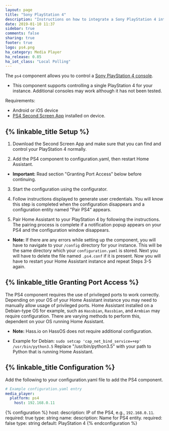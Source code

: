 ```yaml
---
layout: page
title: "Sony PlayStation 4"
description: "Instructions on how to integrate a Sony PlayStation 4 into Home Assistant."
date: 2019-01-10 11:37
sidebar: true
comments: false
sharing: true
footer: true
logo: ps4.png
ha_category: Media Player
ha_release: 0.85
ha_iot_class: "Local Polling"
---
```


The `ps4` component allows you to control a
[Sony PlayStation 4 console](httpswww.playstation.com/en-us/explore/ps4/).

- This component supports controlling a single PlayStation 4 for your instance. Additional consoles may work although it has not been tested.

Requirements:
- Android or iOS device
- [PS4 Second Screen App](https://play.google.com/store/apps/details?id=com.playstation.mobile2ndscreen&hl=en_US) installed on device.

## {% linkable_title Setup %}
1. Download the Second Screen App and make sure that you can find and control your PlayStation 4 normally.

2. Add the PS4 component to configuration.yaml, then restart Home Assistant.

- **Important:** Read section "Granting Port Access" below before continuing.

3. Start the configuration using the configurator.

4. Follow instructions displayed to generate user credentials. You will know this step is completed when the configuration disappears and a configuration entity named "Pair PS4" appears.

5. Pair Home Assistant to your PlayStation 4 by following the instructions. The pairing process is complete if a notification popup appears on your PS4 and the configuration window disappears.

- **Note:** If there are any errors while setting up the component, you will have to navigate to your `/config` directory for your instance. This will be the same directory which your `configuration.yaml` is stored. Next you will have to delete the file named `.ps4.conf` if it is present. Now you will have to restart your Home Assistant instance and repeat Steps 3-5 again.

## {% linkable_title Granting Port Access %}

The PS4 component requires the use of privileged ports to work correctly. Depending on your OS of your Home Assistant instance you may need to manually allow usage of privileged ports.
Home Assistant installed on a Debian-type OS for example, such as `Hassbian`, `Rassbian`, and `Armbian` may require configuration.
There are varying methods to perform this, dependent on your OS running Home Assistant.

- **Note:** Hass.io on HassOS does not require additional configuration.

- Example for Debian:
`sudo setcap 'cap_net_bind_service=+ep' /usr/bin/python3.5`
Replace "/usr/bin/python3.5" with your path to Python that is running Home Assistant.


## {% linkable_title Configuration %}

Add the following to your configuration.yaml file to add the PS4 component.

```yaml
# Example configuration.yaml entry
media_player:
  platform: ps4
    host: 192.168.0.11
```
{% configuration %}
host: 
  description: IP of the PS4, e.g., `192.168.0.11`.
  required: true
  type: string
name:
  description: Name for PS4 entity.
  required: false
  type: string
  default: PlayStation 4
{% endconfiguration %}
